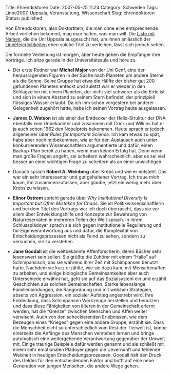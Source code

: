 Title: Ehrendoktoren
Date: 2007-05-25 11:24
Category: Schweden
Tags: Linne2007, Uppsala, Veranstaltung, Wissenschaft
Slug: ehrendoktoren
Status: published

Von Ehrendoktoren, also Doktortiteln, die man ohne eine entsprechende
Arbeit verliehen bekommt, mag man halten, was man will. Die [Liste mit
Namen](http://info.uu.se/press.nsf/pm/uppsala.universitets.id672.html),
die die Uni Uppsala ausgesucht hat, um ihnen anlässlich der
[Linnéfeierlichkeiten](http://www.fiket.de/tag/linne2007) eben solche
Titel zu verleihen, lässt sich jedoch sehen.

Die formelle Verleihung ist morgen, aber heute geben die Empfänger ihre
Vorträge. Ich sitze gerade in der Universitätsaula und höre zu.

-   Der erste Redner war **Michel Major** von der Uni Genf, eine der
    herausragenden Figuren in der Suche nach Planeten um andere Sterne
    als die Sonne. Seine Gruppe hat etwa die Hälfte der bisher gut 200
    gefundenen Planeten enteckt und zuletzt war er wieder in den
    Schlagzeilen mit einem Planeten, der nicht viel schwerer als die
    Erde ist und sich in einem Abstand zu seinem Stern befindet, der
    prinzipiell flüssiges Wasser erlaubt. Da ich ihm schon vorgestern
    bei anderer Gelegenheit zugehört hatte, habe ich seinen Vortrag
    heute ausgelassen.
-   **James D. Watson** ist als einer der Entdecker der Helix-Struktur
    der DNA ebenfalls kein Unbekannter und zusammen mit Crick und
    Wilkins hat er ja auch schon 1962 den Nobelpreis bekommen. Heute
    sprach er jedoch allgemeiner über *Rules for Important Science*. Ich
    kam etwas zu spät, habe aber noch mitbekommen, wie er für den
    Austausch auch unter konkurrierenden Wissenschaftlern argumentierte
    und dafür, einen Backup-Plan bereit zu haben, wenn man keinen Erfolg
    hat. Denn wenn man große Fragen angeht, sei scheitern
    wahrscheinlich, aber es sei viel besser an einer wichtigen Frage zu
    scheitern als an einer unwichtigen.
-   Danach sprach **Robert A. Weinberg** über Krebs und wie er entsteht.
    Das war ein sehr interessanter und gut gehaltener Vortrag. Ich traue
    mich kaum, ihn zusammenzufassen, aber glaube, jetzt ein wenig mehr
    über Krebs zu wissen.
-   **Elinor Ostrom** spricht gerade über *Why Institutional Diversity
    Is Important but Often Mistaken for Chaos*. Sie ist
    Politikwissenschaftlerin und bei dem Titel des Vortrags war ich doch
    überrascht, dass sie vor allem über Entwicklungshilfe und Konzepte
    zur Bewahrung von Naturreservaten in mehreren Teilen der Welt
    sprach. In ihrem Schlussplädoyer sprach sie sich gegen
    institutionelle Regulierung und für Eigenverantwortung aus und
    dafür, die Komplexität von Entscheidungsprozessen nicht als Feind zu
    sehen, sondern zu versuchen, sie zu verstehen.

-   **Jane Goodall** ist die weltbekannte Affenforscherin, deren Bücher
    sehr lesenswert sein sollen. Sie grüßte die Zuhörer mit einem
    “Hallo” auf Schimpansisch, das sie während ihrer Zeit mit
    Schimpansen benutzt hatte. Nachdem sie kurz erzählte, wie sie dazu
    kam, mit Menschenaffen zu arbeiten, und einige biologische
    Gemeinsamkeiten aber auch Unterschiede erwähnt hat, geht sie auf das
    Sozialsystem ein und erzählt Geschichten aus solchen Gemeinschaften.
    Starke lebenslange Familienbindungen, die Rangordnung und mit
    welchen Strategien, abseits von Aggression, ein sozialer Aufstieg
    angestrebt wird. Ihre Entdeckung, dass Schimpansen Werkzeuge
    herstellen und benutzen und dass diese Fähigkeiten von älteren in
    der Gemeinschaft erlernt werden, hat die “Grenze” zwischen Menschen
    und Affen weiter verwischt. Auch von den schockierenden Erlebnissen,
    wie dem Bezeugen eines “Krieges” gegen eine andere Gruppe, erzählt
    sie. Dass die Menschheit nicht so unterschiedlich vom Rest der
    Tierwelt ist, könne einerseits die Anfänge des Menschen verstehen
    lernen und bringe automatisch eine weitergehende Verantwortung
    gegenüber der Umwelt mit. Einige traurige Beispiele dafür werden
    genannt und sie schließt mit einem sehr emotionalen Plädoyer gegen
    die Unvernunft und fehlende Weisheit in heutigen
    Entscheidungsprozessen. Goodall hält den Druck des Geldes für den
    entscheidenden Faktor und hofft auf eine neue Generation von jungen
    Menschen, die andere Wege gehen.

